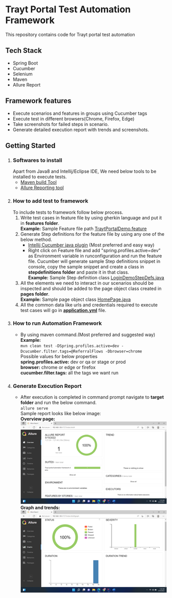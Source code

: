 # Trayt Portal Test Automation Framework
This  repository contains code for Trayt portal test automation
## Tech Stack
* Spring Boot
* Cucumber
* Selenium
* Maven
* Allure Report
## Framework features
* Execute scenarios and features in groups using Cucumber tags
* Execute test in different browsers(Chrome, Firefox, Edge)
* Take screenshots for failed steps in scenario.
* Generate detailed execution report with trends and screenshots.
## Getting Started
1) ### Softwares to install
   Apart from Java8 and Intellij/Eclipse IDE, We need below tools to be installed to execute tests.
   * [Maven build Tool](https://maven.apache.org/install.html)
   * [Allure Reporting tool](https://docs.qameta.io/allure/#_installing_a_commandline)
2) ### How to add test to framework
   To include tests to framework follow below process.
   1) Write test cases in feature file by using gherkin language and put it in **features folder**.<br />
      **Example:** Sample Feature file path [TraytPortalDemo.feature](src/test/resources/features/TraytPortalDemo.feature)
   2) Generate Step definitions for the feature file by using any one of the below method.
      * [Intellij Cucumber java plugin](https://www.jetbrains.com/help/idea/creating-step-definition.html#navigate-steps-definitions) (Most preferred and easy way)
      * Right click on Feature file and add "spring.profiles.active=dev" as Environment variable in runconfiguration 
        and run the feature file. Cucumber will generate sample Step definitions snippet in console, copy the sample snippet 
        and create a class in **stepdefinitions folder** and paste it in that class.<br />
        **Example:** Sample Step definition class [LoginDemoStepDefs.java](src/test/java/health/trayt/automation/stepdefinitions/LoginDemoStepDefs.java)
   3) All the elements we need to interact in our scenarios should be inspected and should be added to the page object class created in **pages folder**.<br />
      **Example:** Sample page object class [HomePage.java](src/test/java/health/trayt/automation/pages/HomePage.java)
   4) All the common data like urls and credentials required to execute test cases will go in [**application.yml**](src/test/resources/application.yml) file.
3) ### How to run Automation Framework
   * By using maven command.(Most preferred and suggested way)<br />
     **Example:**<br />
     `mvn clean test -DSpring.profiles.active=dev -Dcucumber.filter.tags=@ReferralFlows -Dbrowser=chrome`
     <br />Possible values for below properties<br />
     **spring.profiles.active:** dev or qa or stage or prod
     <br />**browser:** chrome or edge or firefox
     <br />**cucumber.filter.tags:** all the tags we want run 
4) ### Generate Execution Report
   * After execution is completed in command prompt navigate to **target folder** and run the below command.<br />
     `allure serve`<br />
    Sample report looks like below image:<br />
    **Overview page:**<br />
    ![Overview page](src/test/resources/readmeimages/img.png)
    **Graph and trends:**<br />
    ![Graph and trends](src/test/resources/readmeimages/img_1.png)
